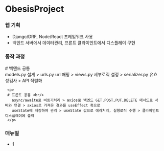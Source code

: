 # ObesisProject

<div>
  <h3>웹 기획</h3>
  
  <div>
    <ul>
      <li>Django/DRF, Node/React 프레임워크 사용</li>
      <li>백엔드 서버에서 데이터관리, 프론트 클라이언트에서 디스플레이 구현</li>
    </ul>
  </div>
  
</div>


<div>
  <h3>동작 과정</h3>
     <p>
     # 백엔드 공통 <br/>
       models.py 설계 > urls.py url 매핑 > views.py 세부로직 설정 > serializer.py 유효성검사 > API 직렬화
     </p>
       
     <p>  
     # 프론트 공통 <br/>       
       async/awaite로 비동기처리 > axios로 백엔드 GET,POST,PUT,DELETE 메서드로 서버와 연결 > axios로 가져온 결과를 useEffect 훅으로
       useState에 저장하여 관리 > useState 값으로 에러처리, 실행로직 수행 > 클라이언트 디스플레이에 츨력
     </p>
     
  
</div>

<div>
  <h3>매뉴얼</h3>
  
  <div>
    <ul>
      <li>1</li>
    </ul>
  </div>
  
</div> 


